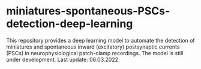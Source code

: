 # miniatures-spontaneous-PSCs-detection-deep-learning
This repository provides a deep learning model to automate the detection of miniatures and spontaneous inward (excitatory) postsynaptic currents (PSCs) in neurophysiological patch-clamp recordings.
The model is still under development. 
Last update: 06.03.2022

